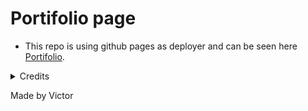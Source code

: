 # Portifolio page

- This repo is using github pages as deployer and can be seen
  here [Portifolio](https://victor-web-dev.github.io/).

<details>
    <summary>Credits</summary>
- I used this (Website)[https://designshack.net/articles/inspiration/personal-portfolio-websites/] to find inspirations on other portifolios.

- Assets were taken in these websites:
https://wallpaperaccess.com/pixel-art-gif
https://www.freepik.com
Google fonts
https://tenor.com/en-CA/
</details>

Made by Victor

